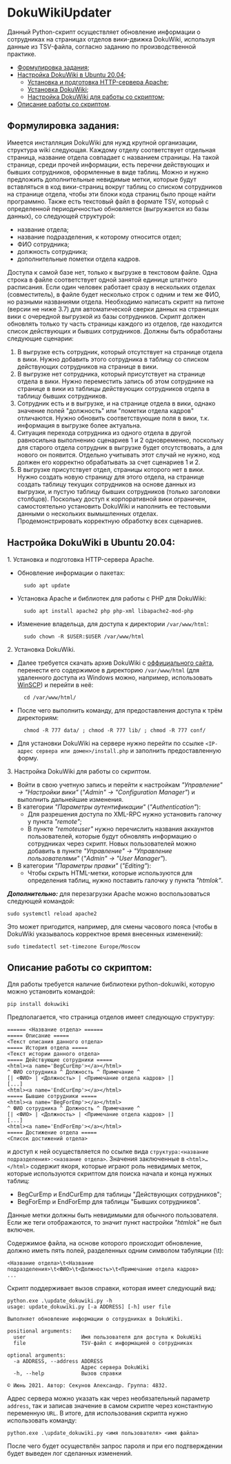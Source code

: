 # DokuWikiUpdater
Данный Python-скрипт осуществляет обновление информации о сотрудниках на страницах отделов вики-движка DokuWiki, используя данные из TSV-файла, согласно заданию по производственной практике.
- [Формулировка задания](#Wording);
- [Настройка DokuWiki в Ubuntu 20.04](#Setting);
    - [Установка и подготовка HTTP-сервера Apache](#Setting);
    - [Установка DokuWiki](#Setting);
    - [Настройка DokuWiki для работы со скриптом](#Setting);
- [Описание работы со скриптом](#Script).

## <a name="Wording"></a> Формулировка задания:
 Имеется инсталляция DokuWiki для нужд крупной организации, структура wiki следующая. Каждому отделу соответствует отдельная страница, название отдела совпадает с названием страницы. На такой странице, среди прочей информации, есть перечни действующих и бывших сотрудников, оформленные в виде таблиц. Можно и нужно предложить дополнительные невидимые метки, которые будут вставляться в код вики-страниц вокруг таблиц со списком сотрудников на странице отдела, чтобы эти блоки кода страниц было проще найти программно.
 Также есть текстовый файл в формате TSV, который с определенной периодичностью обновляется (выгружается из базы данных), со следующей структурой:
- название отдела;
- название подразделения, к которому относится отдел;
- ФИО сотрудника;
- должность сотрудника;
- дополнительные пометки отдела кадров.

Доступа к самой базе нет, только к выгрузке в текстовом файле. Одна строка в файле соответствует одной занятой единице штатного расписания. Если один человек работает сразу в нескольких отделах (совместитель), в файле будет несколько строк с одним и тем же ФИО, но разными названиями отдела.
Необходимо написать скрипт на питоне (версии не ниже 3.7) для автоматической сверки данных на страницах вики с очередной выгрузкой из базы сотрудников. Скрипт должен обновлять только ту часть страницы каждого из отделов, где находится список действующих и бывших сотрудников. Должны быть обработаны следующие сценарии:

1. В выгрузке есть сотрудник, который отсутствует на странице отдела в вики. Нужно добавить этого сотрудника в таблицу со списком действующих сотрудников на странице в вики.
2. В выгрузке нет сотрудника, который присутствует на странице отдела в вики. Нужно переместить запись об этом сотруднике на странице в вики из таблицы действующих сотрудников отдела в таблицу бывших сотрудников.
3. Сотрудник есть и в выгрузке, и на странице отдела в вики, однако значение полей "должность" или "пометки отдела кадров" отличаются. Нужно обновить соответствующие поля в вики, т.к. информация в выгрузке более актуальна.
4. Ситуация перехода сотрудника из одного отдела в другой равносильна выполнению сценариев 1 и 2 одновременно, поскольку для старого отдела сотрудник в выгрузке будет отсутствовать, а для нового он появится. Отдельно учитывать этот случай не нужно, код должен его корректно обрабатывать за счет сценариев 1 и 2.
5. В выгрузке присутствует отдел, страницы которого нет в вики. Нужно создать новую страницу для этого отдела, на странице создать таблицу текущих сотрудников на основе данных из выгрузки, и пустую таблицу бывших сотрудников (только заголовки столбцов).
 Поскольку доступ к корпоративной вики ограничен, самостоятельно установить DokuWiki и наполнить ее тестовыми данными о нескольких вымышленных отделах. Продемонстрировать корректную обработку всех сценариев. 

## <a name="Setting"></a> Настройка DokuWiki в Ubuntu 20.04:
1.<a name="Setting1"></a> Установка и подготовка HTTP-сервера Apache.
- Обновление информации о пакетах:

        sudo apt update
- Установка Apache и библиотек для работы с PHP для DokuWiki:

        sudo apt install apache2 php php-xml libapache2-mod-php
- Изменение владельца, для доступа к директории `/var/www/html`:
        
        sudo chown -R $USER:$USER /var/www/html
2.<a name="Setting2"></a> Установка DokuWiki.
- Далее требуется скачать архив DokuWiki c [оффициального сайта](https://www.dokuwiki.org/dokuwiki), перенести его содержимое в директорию `/var/www/html` (для удаленного доступа из Windows можно, например, использовать [WinSCP](https://winscp.net/eng/download.php)) и перейти в неё:
        
        cd /var/www/html/
- После чего выполнить команду, для предоставления доступа к трём директориям:

        chmod -R 777 data/ ; chmod -R 777 lib/ ; chmod -R 777 conf/

- Для установки DokuWiki на сервере нужно перейти по ссылке `<IP-адрес сервера или домен>/install.php` и заполнить предоставленную форму.

3.<a name="Setting3"></a> Настройка DokuWiki для работы со скриптом.
- Войти в свою учетную запись и перейти к настройкам *"Управление" → "Настройки вики"* (*"Admin" → "Configuration Manager"*) и выполнить дальнейшие изменения.
- В категории *"Параметры аутентификации"* (*"Authentication"*):
    - Для разрешения доступа по XML-RPC нужно установить галочку у пункта *"remote"*;
    - В пункте *"remoteuser"* нужно перечислить названия аккаунтов пользователей, которые будут обновлять информацию о сотрудниках через скрипт. Новых пользователей можно добавить в пункте *"Управление" → "Управление пользователями"* (*"Admin" → "User Manager"*).
- В категории *"Параметры правки"* (*"Editing"*):
    - Чтобы скрыть HTML-метки, которые используются для определения таблиц, нужно поставить галочку у пункта *"htmlok"*.

***Дополнительно:*** для перезагрузки Apache можно воспользоваться следующей командой:

    sudo systemctl reload apache2
Это может пригодится, например, для смены часового пояса (чтобы в DokuWiki указывалось корректное время внесенных изменений):

    sudo timedatectl set-timezone Europe/Moscow 
## <a name="Script"> Описание работы со скриптом: 
Для работы требуется наличие библиотеки python-dokuwiki, которую можно установить командой: 

    pip install dokuwiki

Предполагается, что страница отделов имеет следующую структуру:
```
====== <Название отдела> ======
===== Описание =====
<Текст описания данного отдела>
===== История отдела =====
<Текст истории данного отдела>
===== Действующие сотрудники =====
<html><a name='BegCurEmp'></a></html>
^ ФИО сотрудника ^ Должность ^ Примечание ^
[| <ФИО> | <Должность> | <Примечание отдела кадров> |]
[...]
<html><a name='EndCurEmp'></a></html>
===== Бывшие сотрудники =====
<html><a name='BegForEmp'></a></html>
^ ФИО сотрудника ^ Должность ^ Примечание ^
[| <ФИО> | <Должность> | <Примечание отдела кадров> |]
[...]
<html><a name='EndForEmp'></a></html>
===== Достижение отдела =====
<Список достижений отдела>
```
и доступ к ней осуществляется по ссылке вида `структура:<название подразделения>:<название отдела>`.
Значения заключенные в `<html>…</html>` содержит якоря, которые играют роль невидимых меток, которые используются скриптом для поиска начала и конца нужных таблиц:
- BegCurEmp и EndCurEmp для таблицы "Действующих сотрудников";
- BegForEmp и EndForEmp для таблицы "Бывших сотрудников".

Данные метки должны быть невидимыми для обычного пользователя. Если же теги отображаются, то значит пункт настройки *"htmlok"* не был включен.

Содержимое файла, на основе которого происходит обновление, должно иметь пять полей, разделенных одним символом табуляции (\t):
```
<Название отдела>\t<Название подразделения>\t<ФИО>\t<Должность>\t<Примечание отдела кадров>
...
```
Скрипт поддерживает вызов справки, которая имеет следующий вид:
```
python.exe .\update_dokuwiki.py -h
usage: update_dokuwiki.py [-a ADDRESS] [-h] user file

Выполняет обновление информации о сотрудниках в DokuWiki.

positional arguments:
  user                  Имя пользователя для доступа к DokuWiki
  file                  TSV-файл с информацией о сотрудниках

optional arguments:
  -a ADDRESS, --address ADDRESS
                        Адрес сервера DokuWiki
  -h, --help            Вызов справки

© Июнь 2021. Автор: Секунов Александр. Группа: 4832.
```
Адрес сервера можно указать как через необязательный параметр `address`, так и записав значение в самом скрипте через константную переменную `URL`.
В итоге, для использования скрипта нужно использовать команду:

    python.exe .\update_dokuwiki.py <имя пользователя> <имя файла>
После чего будет осуществлён запрос пароля и при его подтверждении будет выведен лог сделанных изменений.
